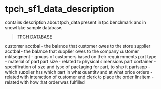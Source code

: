 # tpch_sf1_data_description
contains description about tpch_data present in tpc benchmark and in snowflake sample database.

> [TPCH DATABASE](http://tpc.org/tpch/default5.asp)


customer acctbal - the balance that customer owes to the store
supplier acctbal - the balance that supplier owes to the company
customer mktsegment - groups of customers based on their requirenments
part type - material of part
part size - related to physical dimensions
part container - specification of size and type of packaging for part, to ship it
partsupp - which supplier has which part in what quantity and at what price
orders - related with interaction of customer and clerk to place the order
lineitem - related with how that order was fulfilled  
